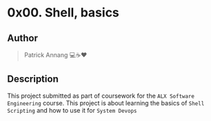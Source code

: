 # 0x00. Shell, basics

## Author

> Patrick Annang :computer::coffee::heart:

## Description

This project submitted as part of coursework for the `ALX Software Engineering` course.
This project is about learning the basics of `Shell Scripting` and how to use it for `System Devops`
